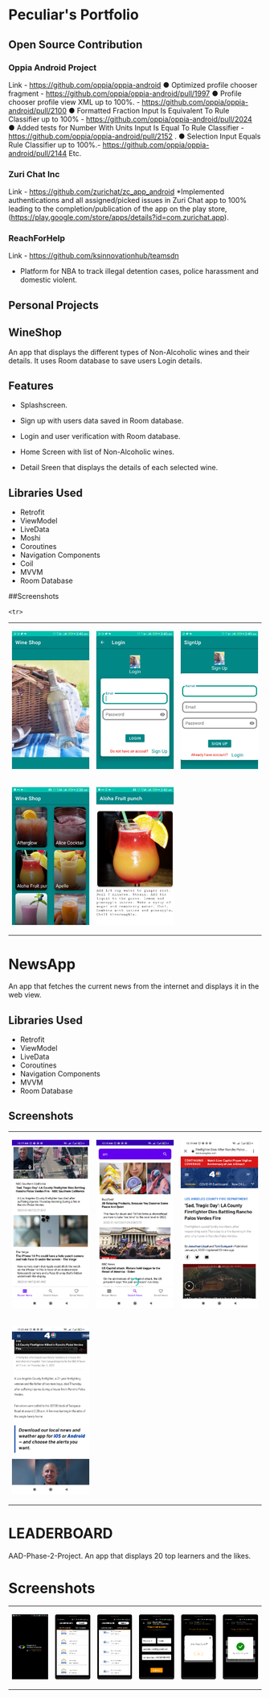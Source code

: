 # Peculiar's Portfolio 

## Open Source Contribution

### Oppia Android Project  
Link - https://github.com/oppia/oppia-android
● Optimized profile chooser fragment - https://github.com/oppia/oppia-android/pull/1997
● Profile chooser profile view XML up to 100%. - https://github.com/oppia/oppia-android/pull/2100
● Formatted Fraction Input Is Equivalent To Rule Classifier up to 100% - https://github.com/oppia/oppia-android/pull/2024    
● Added tests for Number With Units Input Is Equal To Rule Classifier -https://github.com/oppia/oppia-android/pull/2152 .
● Selection Input Equals Rule Classifier up to 100%.- https://github.com/oppia/oppia-android/pull/2144 Etc.

### Zuri Chat Inc
Link - https://github.com/zurichat/zc_app_android
*Implemented authentications and all assigned/picked issues in Zuri Chat app to 100% 
leading to the completion/publication of the app on the play store, 
(https://play.google.com/store/apps/details?id=com.zurichat.app).

### ReachForHelp
Link - https://github.com/ksinnovationhub/teamsdn
* Platform for NBA to track illegal detention cases, 
  police harassment  and domestic violent.


## Personal Projects


## WineShop
 An app that displays the different types of Non-Alcoholic wines and their details. It uses Room database to 
 save users Login details.
 
 ## Features
 
 * Splashscreen.
 
 * Sign up with users data saved in Room database.
 
 * Login and user verification with Room database.
 
 * Home Screen with list of Non-Alcoholic wines.
 
 * Detail Sreen that displays the details of each selected wine.

## Libraries Used

* Retrofit
* ViewModel
* LiveData
* Moshi
* Coroutines
* Navigation Components
* Coil
* MVVM
* Room Database
 
 
 ##Screenshots
 <table>
   <tr>
   <td>
   
   ![SplashScreen](https://github.com/peculiaruc/WineShop/blob/master/screenshops/device-2021-06-18-034518.png)
   
   </td>
   
   <td>
     
   ![LogInScreen](https://github.com/peculiaruc/WineShop/blob/master/screenshops/device-2021-06-18-034550.png)
     
   </td>
   
   <td>
     
   ![SignUpScreen](https://github.com/peculiaruc/WineShop/blob/master/screenshops/device-2021-06-18-034908.png)
     
   </td>
   </tr>
   
    <tr>
       
  <td>
      
   ![HomeScreen](https://github.com/peculiaruc/WineShop/blob/master/screenshops/device-2021-05-30-023821.png) 
          
  </td>
    
   <td>
    
   ![DetailScreen](https://github.com/peculiaruc/WineShop/blob/master/screenshops/device-2021-05-30-024334.png) 
        
  </td>
  
  </tr>
 </table>
 


# NewsApp
An app that fetches the current news from the internet and displays it in the web view.

## Libraries Used
* Retrofit
* ViewModel
* LiveData
* Coroutines
* Navigation Components
* MVVM
* Room Database

## Screenshots
<table>
  <tr>
  <td>

![](https://github.com/peculiaruc/NewsApp/blob/master/app/screenshot/device-2022-01-07-001732.png)

  </td>

  <td>

![](https://github.com/peculiaruc/NewsApp/blob/master/app/screenshot/device-2022-01-07-001844.png)

  </td>

  <td>

![](https://github.com/peculiaruc/NewsApp/blob/master/app/screenshot/device-2022-01-07-001951.png)

  </td>
  </tr>

   <tr>

 <td>

![](https://github.com/peculiaruc/NewsApp/blob/master/app/screenshot/device-2022-01-07-002043.png)

 </td>

 </tr>
</table>


# LEADERBOARD
AAD-Phase-2-Project. An app that displays 20 top learners and the likes.

# Screenshots

<table>
<tr> 
<td>

![splashscreen](https://github.com/peculiaruc/LEADERBOARD/blob/master/app/screenshots/splashscreen.png)

</td>
<td>

![Leaderboared](https://github.com/peculiaruc/LEADERBOARD/blob/master/app/screenshots/LearningLeaders.png)

</td>
<td>

![SkillIQ](https://github.com/peculiaruc/LEADERBOARD/blob/master/app/screenshots/SkillIQ.png)
</td>
<td>

![ConfirmationScreen](https://github.com/peculiaruc/LEADERBOARD/blob/master/app/screenshots/submitScreen.png)

</td>
<td>

![SubmitScren](https://github.com/peculiaruc/LEADERBOARD/blob/master/app/screenshots/confirmation.png)
</td>
<td>

![SuccesssfulSubmission](https://github.com/peculiaruc/LEADERBOARD/blob/master/app/screenshots/successfulSubmission.png)
</td>
</tr>
</table>


